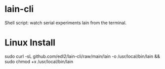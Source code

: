 # lain-cli
Shell script: watch serial experiments lain from the terminal. 

# Linux Install
sudo curl -sL github.com/edl2/lain-cli/raw/main/lain -o /usr/local/bin/lain &&
sudo chmod +x /usr/local/bin/lain
